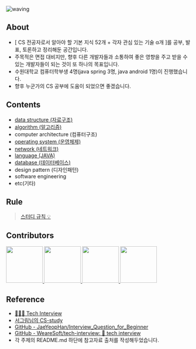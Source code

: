 ![waving](https://capsule-render.vercel.app/api?type=waving&height=180&text=CS-study&fontAlign=72&fontAlignY=40&color=gradient)

## About
- [ CS 전공자로서 알아야 할 기본 지식 52개 + 각자 관심 있는 기술 α개 ]를 공부, 발표, 토론하고 정리해둔 공간입니다.  
- 주목적은 면접 대비지만, 향후 다른 개발자들과 소통하여 좋은 영향을 주고 받을 수 있는 개발자들이 되는 것이 또 하나의 목표입니다.
- 수원대학교 컴퓨터학부생 4명(java spring 3명, java android 1명)이 진행했습니다. 
- 향후 누군가의 CS 공부에 도움이 되었으면 좋겠습니다. 

## Contents
- [data structure (자료구조)](https://github.com/wonseok2877/CS-study/tree/master/data_structure)
- [algorithm (알고리즘)](https://github.com/wonseok2877/CS-study/tree/master/algorithm)
- computer architecture (컴퓨터구조)
- [operating system (운영체제)](https://github.com/wonseok2877/CS-study/tree/master/operation_system)
- [network (네트워크)](https://github.com/wonseok2877/CS-study/tree/master/network)
- [language (JAVA)](https://github.com/wonseok2877/CS-study/tree/master/language)
- [database (데이터베이스)](https://github.com/wonseok2877/CS-study/tree/master/database)
- design pattern (디자인패턴)
- software engineering
- etc(기타)

## Rule
> [스터디 규칙 :bulb:](https://github.com/wonseok2877/CS-study/issues/24)  

## Contributors
<p>
<a href="https://github.com/wonseok2877">
  <img src="https://avatars.githubusercontent.com/u/72124326?v=4" width="100">
</a>
<a href="https://github.com/WooYoungDoo">
  <img src="" width="100">
</a>
<a href="https://github.com/hs1430">
  <img src="" width="100">
</a>
<a href="https://github.com/koownij">
  <img src="https://avatars.githubusercontent.com/u/81678959?v=4" width="100">
</a>
</p>

## Reference
- [👨🏻‍💻 Tech Interview](https://gyoogle.dev/blog/)  
- [서그림님의 CS-study](https://github.com/Seogeurim/CS-study)  
- [GitHub - JaeYeopHan/Interview_Question_for_Beginner](https://github.com/JaeYeopHan/Interview_Question_for_Beginner#part-1-%EC%A0%84%EC%82%B0-%EA%B8%B0%EC%B4%88)  
- [GitHub - WeareSoft/tech-interview: 🙍 tech interview](https://github.com/WeareSoft/tech-interview#1-data-structure)
- 각 주제의 README.md 하단에 참고자료 출처를 작성해두었습니다.
